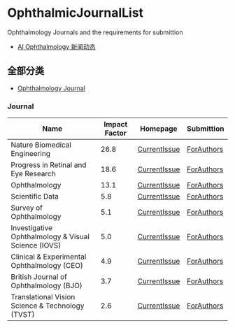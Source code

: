 # OphthalmicJournalList
Ophthalmology Journals and the requirements for submittion

- [AI Ophthalmology 新闻动态](https://github.com/AIEyeSystem/AIOphthalmologyNews)

## 全部分类
- [Ophthalmology Journal](#Journal)


### Journal
| Name | Impact Factor | Homepage |Submittion|
| ---- | --- | --- | --- |
|Nature Biomedical Engineering| 26.8 |[CurrentIssue](https://onlinelibrary.wiley.com/journal/14429071)|[ForAuthors](https://www.nature.com/natbiomedeng/submission-guidelines)|
|Progress in Retinal and Eye Research| 18.6 |[CurrentIssue](https://www.sciencedirect.com/journal/progress-in-retinal-and-eye-research/vol/103/suppl/C)|[ForAuthors](https://www.sciencedirect.com/journal/progress-in-retinal-and-eye-research/publish/guide-for-authors)|
|Ophthalmology| 13.1 |[CurrentIssue](https://www.aaojournal.org/current)|[ForAuthors](https://www.aaojournal.org/content/authorinfo)|
|Scientific Data| 5.8 |[CurrentIssue](https://www.nature.com/sdata/research-articles)|[ForAuthors](https://www.nature.com/sdata/author-instructions)|
|Survey of Ophthalmology| 5.1 |[CurrentIssue](https://www.sciencedirect.com/journal/survey-of-ophthalmology/vol/69/issue/6)|[ForAuthors](https://www.sciencedirect.com/journal/survey-of-ophthalmology/publish/guide-for-authors)|
|Investigative Ophthalmology & Visual Science (IOVS)| 5.0 |[CurrentIssue](https://iovs.arvojournals.org/issues.aspx#issueid=0)|[ForAuthors](https://iovs.arvojournals.org/ss/forauthors.aspx)|
|Clinical & Experimental Ophthalmology (CEO)| 4.9 |[CurrentIssue](https://onlinelibrary.wiley.com/journal/14429071)|[ForAuthors](https://onlinelibrary.wiley.com/page/journal/14429071/homepage/forauthors.html)|
|British Journal of Ophthalmology (BJO)| 3.7 |[CurrentIssue](https://bjo.bmj.com/content/108/11?current-issue=y)|[ForAuthors](https://bjo.bmj.com/pages/authors)|
|Translational Vision Science & Technology (TVST)| 2.6 |[CurrentIssue](https://tvst.arvojournals.org/issues.aspx)|[ForAuthors](https://tvst.arvojournals.org/ss/forauthors.aspx)|












